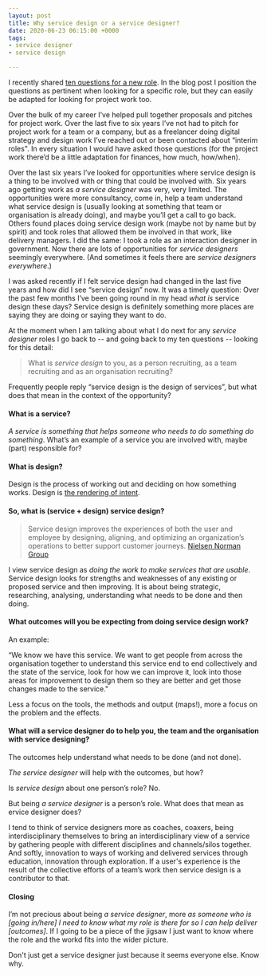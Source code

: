 ```yaml
---
layout: post
title: Why service design or a service designer?
date: 2020-06-23 06:15:00 +0000
tags:
- service designer
- service design

---
```

I recently shared [ten questions for a new role](https://www.ermlikeyeah.com/ten-questions-for-a-new-role/). In the blog post I position the questions as pertinent when looking for a specific role, but they can easily be adapted for looking for project work too.

Over the bulk of my career I’ve helped pull together proposals and pitches for project work. Over the last five to six years I’ve not had to pitch for project work for a team or a company, but as a freelancer doing digital strategy and design work I’ve reached out or been contacted about “interim roles". In every situation I would have asked those questions (for the project work there’d be a little adaptation for finances, how much, how/when).

Over the last six years I’ve looked for opportunities where service design is a thing to be involved with or thing that could be involved with. Six years ago getting work as _a service designer_ was very, very limited. The opportunities were more consultancy, come in, help a team understand what service design is (usually looking at something that team or organisation is already doing), and maybe you’ll get a call to go back. Others found places doing service design work (maybe not by name but by spirit) and took roles that allowed them be involved in that work, like delivery managers. I did the same: I took a role as an interaction designer in government. Now there are lots of opportunities for _service designers_ seemingly everywhere. (And sometimes it feels there are _service designers everywhere_.)

I was asked recently if I felt service design had changed in the last five years and how did I see “service design” now. It was a timely question: Over the past few months I’ve been going round in my head _what is_ service design these days? Service design is definitely something more places are saying they are doing or saying they want to do.

At the moment when I am talking about what I do next for any _service designer_ roles I go back to -- and going back to my ten questions -- looking for this detail:

> What is _service design_ to you, as a person recruiting, as a team recruiting and as an organisation recruiting?

Frequently people reply “service design is the design of services”, but what does that mean in the context of the opportunity?

#### What is a service?

_A service is something that helps someone who needs to do something do something_. What’s an example of a service you are involved with, maybe (part) responsible for?

#### What is design?

Design is the process of working out and deciding on how something works. Design is [the rendering of intent](https://articles.uie.com/design_rendering_intent/).

#### So, what is (service + design) service design?

> Service design improves the experiences of both the user and employee by designing, aligning, and optimizing an organization’s operations to better support customer journeys.
[Nielsen Norman Group](https://www.nngroup.com/articles/service-design-101)

I view service design as _doing the work to make services that are usable_. Service design looks for strengths and weaknesses of any existing or proposed service and then improving. It is about being strategic, researching, analysing, understanding what needs to be done and then doing.

#### What outcomes will you be expecting from doing service design work?

An example:

“We know we have this service. We want to get people from across the organisation together to understand this service end to end collectively and the state of the service, look for how we can improve it, look into those areas for improvement to design them so they are better and get those changes made to the service."

Less a focus on the tools, the methods and output (maps!), more a focus on the problem and the effects.

#### What will a service designer do to help you, the team and the organisation with service designing?

The outcomes help understand what needs to be done (and not done).

_The service designer_ will help with the outcomes, but how?

Is _service design_ about one person’s role? No.

But being _a service designer_ is a person’s role. What does that mean as ervice designer does?

I tend to think of service designers more as coaches, coaxers, being interdisciplinary themselves to bring an interdisciplinary view of a service by gathering people with different disciplines and channels/silos together. And softly, innovation to ways of working and delivered services through education, innovation through exploration. If a user's experience is the result of the collective efforts of a team’s work then service design is a contributor to that.

#### Closing

I’m not precious about being _a service designer_, more _as someone who is \[going in/here\] I need to know what my role is there for so I can help deliver \[outcomes\]_. If I going to be a piece of the jigsaw I just want to know where the role and the workd fits into the wider picture.

Don't just get a service designer just because it seems everyone else. Know why.